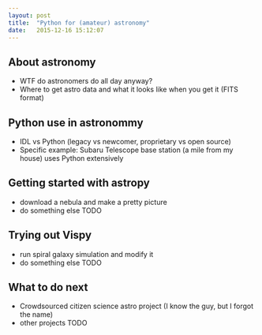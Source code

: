 ```yaml
---
layout: post
title:  "Python for (amateur) astronomy"
date:   2015-12-16 15:12:07
---
```


## About astronomy

- WTF do astronomers do all day anyway?
- Where to get astro data and what it looks like when you get it (FITS format)

## Python use in astronommy

- IDL vs Python (legacy vs newcomer, proprietary vs open source)
- Specific example: Subaru Telescope base station (a mile from my house) uses Python extensively

## Getting started with astropy

- download a nebula and make a pretty picture
- do something else TODO

## Trying out Vispy

- run spiral galaxy simulation and modify it
- do something else TODO

## What to do next

- Crowdsourced citizen science astro project (I know the guy, but I forgot the name)
- other projects TODO
